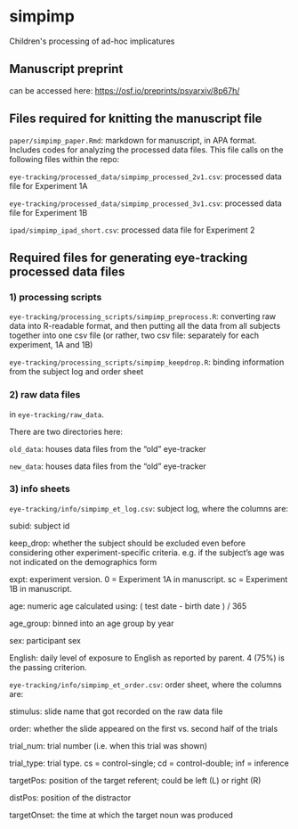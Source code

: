 # simpimp
Children's processing of ad-hoc implicatures

## Manuscript preprint

can be accessed here: https://osf.io/preprints/psyarxiv/8p67h/

## Files required for knitting the manuscript file

`paper/simpimp_paper.Rmd`:
markdown for manuscript, in APA format. Includes codes for analyzing the processed data files. This file calls on the following files within the repo:

`eye-tracking/processed_data/simpimp_processed_2v1.csv`:
processed data file for Experiment 1A

`eye-tracking/processed_data/simpimp_processed_3v1.csv`:
processed data file for Experiment 1B

`ipad/simpimp_ipad_short.csv`:
processed data file for Experiment 2

## Required files for generating eye-tracking processed data files

### 1) processing scripts

`eye-tracking/processing_scripts/simpimp_preprocess.R`:
converting raw data into R-readable format, and then putting all the data from all subjects together into one csv file
(or rather, two csv file: separately for each experiment, 1A and 1B)

`eye-tracking/processing_scripts/simpimp_keepdrop.R`:
binding information from the subject log and order sheet 

### 2) raw data files 
in `eye-tracking/raw_data`. 

There are two directories here:

`old_data`: houses data files from the “old” eye-tracker

`new_data`: houses data files from the “old” eye-tracker

### 3) info sheets

`eye-tracking/info/simpimp_et_log.csv`:
subject log, where the columns are:

subid: subject id

keep_drop: whether the subject should be excluded even before considering other experiment-specific criteria. e.g. if the subject’s age was not indicated on the demographics form

expt: experiment version. 0 = Experiment 1A in manuscript. sc = Experiment 1B in manuscript. 

age: numeric age calculated using: ( test date - birth date ) / 365

age_group: binned into an age group by year

sex: participant sex

English: daily level of exposure to English as reported by parent. 4 (75%) is the passing criterion.


`eye-tracking/info/simpimp_et_order.csv`:
order sheet, where the columns are:

stimulus: slide name that got recorded on the raw data file

order: whether the slide appeared on the first vs. second half of the trials

trial_num: trial number (i.e. when this trial was shown)

trial_type: trial type. cs = control-single; cd = control-double; inf = inference

targetPos: position of the target referent; could be left (L) or right (R)

distPos: position of the distractor

targetOnset: the time at which the target noun was produced

